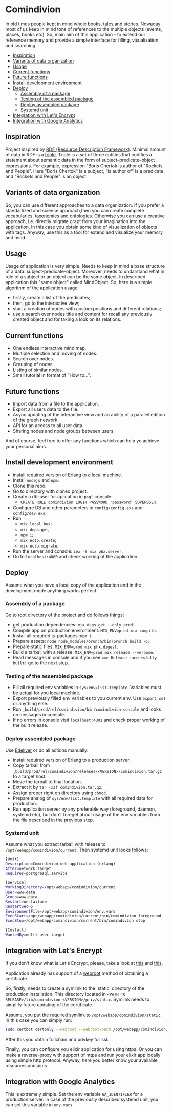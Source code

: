 # Comindivion

In old times people kept in mind whole books, tales and stories. Nowaday most of us keep in mind tons of references to the multiple objects (events, places, books etc). So, main aim of this application - to extend our reference memory and provide a simple interface for filling, visualization and searching.

* [Inspiration](#inspiration)
* [Variants of data organization](#variants-of-data-organization)
* [Usage](#usage)
* [Current functions](#current-functions)
* [Future functions](#future-functions)
* [Install development environment](#install-development-environment)
* [Deploy](#deploy)
  * [Assembly of a package](#assembly-of-a-package)
  * [Testing of the assembled package](#testing-of-the-assembled-package)
  * [Deploy assembled package](#deploy-assembled-package)
  * [Systemd unit](#systemd-unit)
* [Integration with Let's Encrypt](#integration-with-lets-encrypt)
* [Integration with Google Analytics](#integration-with-google-analytics)

## Inspiration
Project inspired by [RDF (Resource Description Framework)](https://en.wikipedia.org/wiki/Resource_Description_Framework). Minimal amount of data in RDF is a [triple](https://en.wikipedia.org/wiki/Semantic_triple). Triple is a set of three entities that codifies a statement about semantic data in the form of subject–predicate–object expressions. For example, expression "Boris Chertok is author of "Rockets and People". Here "Boris Chertok" is a subject, "is author of" is a predicate and "Rockets and People" is an object.

## Variants of data organization
So, you can use different approaches to a data organization. If you prefer a standartized and science approach,then you can create complete vocabularies, [taxonomies](https://en.wikipedia.org/wiki/Taxonomy_(general)) and [ontologies](https://en.wikipedia.org/wiki/Ontology_(information_science)). Otherwise you can use a creative approach, i.e. directly migrate grapt from your imagination into the application. In this case you obtain some kind of visualization of objects with tags. Anyway, use this as a tool for extend and visualize your memory and mind.

## Usage
Usage of application is very simple. Needs to keep in mind a base structure of a data: subject-predicate-object. Moreover, needs to undarstand what in role of a subject or an object can be the same object. In described application this "same object" called MindObject. So, here is a simple algorithm of the application usage:
- firstly, create a list of the predicates;
- then, go to the interactive view;
- start a creation of nodes with custom positions and different relations;
- use a search over nodes title and content for recall any previously created object and for taking a look on its relations.

## Current functions
- One endless interactive mind map.
- Multiple selection and moving of nodes.
- Search over nodes.
- Grouping of nodes.
- Listing of similar nodes.
- Small tutorial in format of "How to...".

## Future functions
- Import data from a file to the application.
- Export all users data to the file.
- Async updating of the interactive view and an ability of a parallel edition of the graph network.
- API for an access to all user data.
- Sharing nodes and node groups between users.

And of course, feel free to offer any functions which can help yo achieve your personal aims.

## Install development environment
- install required version of Erlang to a local machine.
- Install `nodejs` and `npm`.
- Clone this repo.
- Go to directory with cloned project.
- Create a db-user for aplication in `psql` console:
  - `CREATE ROLE comindivion LOGIN PASSWORD 'password' SUPERUSER;`
- Configure DB and other parameters in `config/config.exs` and `config/dev.exs`.
- Run
  - `mix local.hex`;
  - `mix deps.get`;
  - `npm i`;
  - `mix ecto.create`;
  - `mix ecto.migrate`.
- Run the server and console: `iex -S mix phx.server`.
- Go to `localhost:4000` and check working of the application.

## Deploy
Assume what you have a local copy of the application and in the development mode anything works perfect.

### Assembly of a package
Go to root directory of the project and do follows things:
- get production dependencies: `mix deps.get --only prod`.
- Compile app on production environment: `MIX_ENV=prod mix compile`.
- Install all required js-packages: `npm i`.
- Prepare assets: `node node_modules/brunch/bin/brunch build -p`.
- Prepare static files: `MIX_ENV=prod mix phx.digest`.
- Build a tarball with a release: `MIX_ENV=prod mix release --verbose`.
- Read messages in console and if you see `==> Release successfully built!` go to the next step.

### Testing of the assembled package
- Fill all required env variables in `sys/env/list.template`. Variables must be actual for you local machine.
- Export previously filled env variables to you current env. Use `export`, `set` or anything else.
- Run `_build/prod/rel/comindivion/bin/comindivion console` and looks on messages in console.
- If no errors in console visit `localhost:4001` and check proper working of the built release.

### Deploy assembled package
Use [Edeliver](https://github.com/edeliver/edeliver) or do all actions manually:
- install required version of Erlang to a production server.
- Copy tarball from `_build/prod/rel/comindivion/releases/<VERSION>/comindivion.tar.gz` to a target host.
- Move the tarball to final location.
- Extract it by `tar -xzf comindivion.tar.gz`.
- Assign proper right on directory using `chmod`.
- Prepare analog of `sys/env/list.template` with all required data for production.
- Run application server by any preferable way (foreground, daemon, systemd etc), but don't foreget about usage of the env variables from the file described in the previous step.

### Systemd unit
Assume what you extract tarball with release to `/opt/webapp/comindivion/current`. Then systemd unit looks follows:
```bash
[Unit]
Description=Comindivion web application (erlang)
After=network.target
Requires=postgresql.service

[Service]
WorkingDirectory=/opt/webapp/comindivion/current
User=www-data
Group=www-data
Restart=on-failure
RestartSec=5
EnvironmentFile=/opt/webapp/comindivion/env.vars
ExecStart=/opt/webapp/comindivion/current/bin/comindivion foreground
ExecStop=/opt/webapp/comindivion/current/bin/comindivion stop

[Install]
WantedBy=multi-user.target
```

## Integration with Let's Encrypt
If you don't know what is Let's Encrypt, please, take a look at [this](https://en.wikipedia.org/wiki/Let%27s_Encrypt) and [this](https://letsencrypt.org/).

Application already has support of a [webroot](https://certbot.eff.org/docs/using.html#webroot) method of obtaining a certificate.

So, firstly, needs to create a symlink to the 'static' directory of the production installation. This directory located in `<PATH TO RELEASE>/lib/comindivion-<VERSION>/priv/static`. Symlink needs to simplify future updating of the certificate.

Assume, you put the required symlink to `/opt/webapp/comindivion/static`. In this case you can simply run:
```bash
sudo certbot certonly --webroot --webroot-path /opt/webapp/comindivion/static/ --renew-by-default -d <FULL_DOMAIN_NAME_OF_YOUR_PRODUCTION_SERVER>
```

After this you obtain fullchain and privkey for ssl.

Finally, you can configure you elixir application for using https. Or you can make a reverse-proxy with support of https and run your elixir app locally using simple http protocol. Anyway, here you better know your available resources and aims.

## Integration with Google Analytics
This is extremely simple. Set the env variable `GA_IDENTIFIER` for a production server. In case of the previously described
systemd unit, you can set this variable in `env.vars`.
